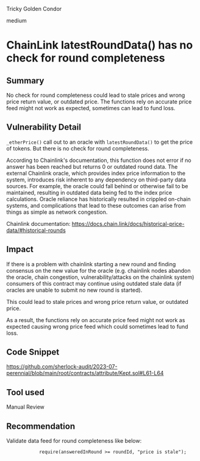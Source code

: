 Tricky Golden Condor

medium

# ChainLink latestRoundData() has no check for round completeness
## Summary
No check for round completeness could lead to stale prices and wrong price return value, or outdated price. The functions rely on accurate price feed might not work as expected, sometimes can lead to fund loss.

## Vulnerability Detail

`_etherPrice()` call out to an oracle with `latestRoundData()` to get the price of tokens. But there is no check for round completeness.

According to Chainlink's documentation, this function does not error if no answer has been reached but returns 0 or outdated round data. The external Chainlink oracle, which provides index price information to the system, introduces risk inherent to any dependency on third-party data sources. For example, the oracle could fall behind or otherwise fail to be maintained, resulting in outdated data being fed to the index price calculations. Oracle reliance has historically resulted in crippled on-chain systems, and complications that lead to these outcomes can arise from things as simple as network congestion.

Chainlink documentation:
https://docs.chain.link/docs/historical-price-data/#historical-rounds

## Impact
If there is a problem with chainlink starting a new round and finding consensus on the new value for the oracle (e.g. chainlink nodes abandon the oracle, chain congestion, vulnerability/attacks on the chainlink system) consumers of this contract may continue using outdated stale data (if oracles are unable to submit no new round is started).

This could lead to stale prices and wrong price return value, or outdated price.

As a result, the functions rely on accurate price feed might not work as expected causing wrong price feed which could sometimes lead to fund loss.

## Code Snippet
https://github.com/sherlock-audit/2023-07-perennial/blob/main/root/contracts/attribute/Kept.sol#L61-L64
## Tool used

Manual Review

## Recommendation
Validate data feed for round completeness like below:
```solidity
            require(answeredInRound >= roundId, "price is stale");
```

